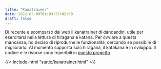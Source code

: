```yaml
---
title: "Kanatrainer"
date: 2022-05-09T01:03:57+02:00
draft: false
---
```

Di recente è scomparso dal web il kanatrainer di dandandin, utile per esercitarsi nella lettura di hiragana e katana.
Per ovviare a questa mancanza, ho deciso di riprodurne le funzionalità, cercando se possibile di migliorarlo.
Al momento supporta solo hiragana, il katakana è in sviluppo.
Il codice e le risorse sono reperibili in [questo progetto](https://github.com/julio77it/jpkana)

{{< include-html "static/kanatrainer.html" >}}
